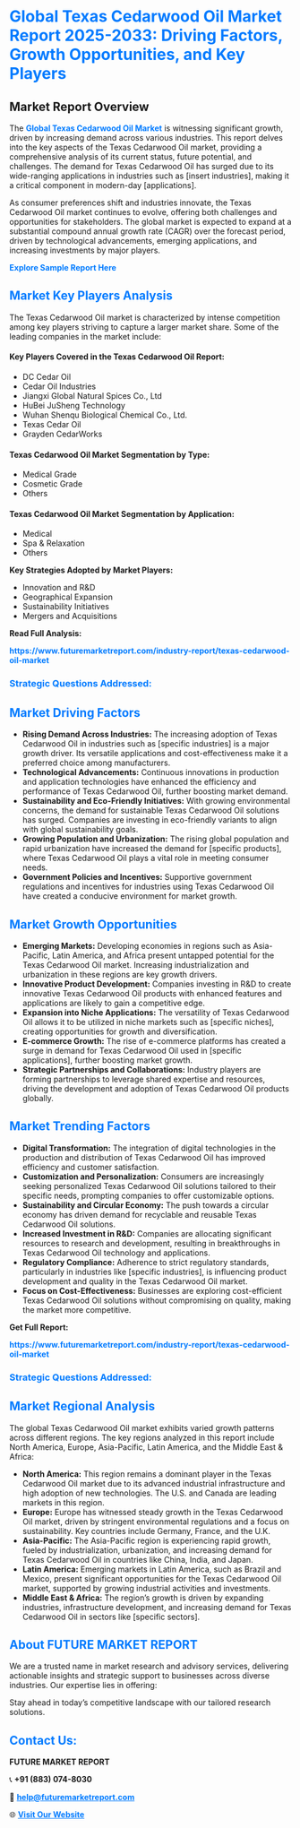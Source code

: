 <h1 style="color: #007BFF;">Global Texas Cedarwood Oil Market Report 2025-2033: Driving Factors, Growth Opportunities, and Key Players</h1>

<section id="overview">
<h2>Market Report Overview</h2>
<p>The <a href="https://www.futuremarketreport.com/industry-report/texas-cedarwood-oil-market" style="color: #007BFF; text-decoration: none;"><strong>Global Texas Cedarwood Oil Market</strong></a> is witnessing significant growth, driven by increasing demand across various industries. This report delves into the key aspects of the Texas Cedarwood Oil market, providing a comprehensive analysis of its current status, future potential, and challenges. The demand for Texas Cedarwood Oil has surged due to its wide-ranging applications in industries such as [insert industries], making it a critical component in modern-day [applications].</p>
<p>As consumer preferences shift and industries innovate, the Texas Cedarwood Oil market continues to evolve, offering both challenges and opportunities for stakeholders. The global market is expected to expand at a substantial compound annual growth rate (CAGR) over the forecast period, driven by technological advancements, emerging applications, and increasing investments by major players.</p>
</section>

<section id="overview">
<p><a href="https://www.futuremarketreport.com/request-sample/reportId=36842" style="color: #007BFF; text-decoration: none;"><strong>Explore Sample Report Here</strong></a></p>
</section>

<section id="key-players">
<h2 style="color: #007BFF;">Market Key Players Analysis</h2>
<p>The Texas Cedarwood Oil market is characterized by intense competition among key players striving to capture a larger market share. Some of the leading companies in the market include:</p>
<h4>Key Players Covered in the Texas Cedarwood Oil Report:</h4>
<ul><li>DC Cedar Oil</li><li>Cedar Oil Industries</li><li>Jiangxi Global Natural Spices Co., Ltd</li><li>HuBei JuSheng Technology</li><li>Wuhan Shenqu Biological Chemical Co., Ltd.</li><li>Texas Cedar Oil</li><li>Grayden CedarWorks</li></ul>
<h4>Texas Cedarwood Oil Market Segmentation by Type:</h4>
<ul><li>Medical Grade</li><li>Cosmetic Grade</li><li>Others</li></ul>

<h4>Texas Cedarwood Oil Market Segmentation by Application:</h4>
<ul><li>Medical</li><li>Spa &amp; Relaxation</li><li>Others</li></ul>
<p><strong>Key Strategies Adopted by Market Players:</strong></p>
<ul>
<li>Innovation and R&D</li>
<li>Geographical Expansion</li>
<li>Sustainability Initiatives</li>
<li>Mergers and Acquisitions</li>
</ul>
</section>

<section>
<p><strong>Read Full Analysis: </strong></p><a href="https://www.futuremarketreport.com/industry-report/texas-cedarwood-oil-market" style="color: #007BFF; text-decoration: none;"><strong>https://www.futuremarketreport.com/industry-report/texas-cedarwood-oil-market</strong></a>
<h3 style="color: #007BFF;">Strategic Questions Addressed:</h3>
</section>

<section id="driving-factors">
<h2 style="color: #007BFF;">Market Driving Factors</h2>
<ul>
<li><strong>Rising Demand Across Industries:</strong> The increasing adoption of Texas Cedarwood Oil in industries such as [specific industries] is a major growth driver. Its versatile applications and cost-effectiveness make it a preferred choice among manufacturers.</li>
<li><strong>Technological Advancements:</strong> Continuous innovations in production and application technologies have enhanced the efficiency and performance of Texas Cedarwood Oil, further boosting market demand.</li>
<li><strong>Sustainability and Eco-Friendly Initiatives:</strong> With growing environmental concerns, the demand for sustainable Texas Cedarwood Oil solutions has surged. Companies are investing in eco-friendly variants to align with global sustainability goals.</li>
<li><strong>Growing Population and Urbanization:</strong> The rising global population and rapid urbanization have increased the demand for [specific products], where Texas Cedarwood Oil plays a vital role in meeting consumer needs.</li>
<li><strong>Government Policies and Incentives:</strong> Supportive government regulations and incentives for industries using Texas Cedarwood Oil have created a conducive environment for market growth.</li>
</ul>
</section>

<section id="growth-opportunities">
<h2 style="color: #007BFF;">Market Growth Opportunities</h2>
<ul>
<li><strong>Emerging Markets:</strong> Developing economies in regions such as Asia-Pacific, Latin America, and Africa present untapped potential for the Texas Cedarwood Oil market. Increasing industrialization and urbanization in these regions are key growth drivers.</li>
<li><strong>Innovative Product Development:</strong> Companies investing in R&D to create innovative Texas Cedarwood Oil products with enhanced features and applications are likely to gain a competitive edge.</li>
<li><strong>Expansion into Niche Applications:</strong> The versatility of Texas Cedarwood Oil allows it to be utilized in niche markets such as [specific niches], creating opportunities for growth and diversification.</li>
<li><strong>E-commerce Growth:</strong> The rise of e-commerce platforms has created a surge in demand for Texas Cedarwood Oil used in [specific applications], further boosting market growth.</li>
<li><strong>Strategic Partnerships and Collaborations:</strong> Industry players are forming partnerships to leverage shared expertise and resources, driving the development and adoption of Texas Cedarwood Oil products globally.</li>
</ul>
</section>

<section id="trending-factors">
<h2 style="color: #007BFF;">Market Trending Factors</h2>
<ul>
<li><strong>Digital Transformation:</strong> The integration of digital technologies in the production and distribution of Texas Cedarwood Oil has improved efficiency and customer satisfaction.</li>
<li><strong>Customization and Personalization:</strong> Consumers are increasingly seeking personalized Texas Cedarwood Oil solutions tailored to their specific needs, prompting companies to offer customizable options.</li>
<li><strong>Sustainability and Circular Economy:</strong> The push towards a circular economy has driven demand for recyclable and reusable Texas Cedarwood Oil solutions.</li>
<li><strong>Increased Investment in R&D:</strong> Companies are allocating significant resources to research and development, resulting in breakthroughs in Texas Cedarwood Oil technology and applications.</li>
<li><strong>Regulatory Compliance:</strong> Adherence to strict regulatory standards, particularly in industries like [specific industries], is influencing product development and quality in the Texas Cedarwood Oil market.</li>
<li><strong>Focus on Cost-Effectiveness:</strong> Businesses are exploring cost-efficient Texas Cedarwood Oil solutions without compromising on quality, making the market more competitive.</li>
</ul>
</section>

<section>
<p><strong>Get Full Report: </strong></p><a href="https://www.futuremarketreport.com/industry-report/texas-cedarwood-oil-market" style="color: #007BFF; text-decoration: none;"><strong>https://www.futuremarketreport.com/industry-report/texas-cedarwood-oil-market</strong></a>
<h3 style="color: #007BFF;">Strategic Questions Addressed:</h3>
</section>


<section id="regional-analysis">
<h2 style="color: #007BFF;">Market Regional Analysis</h2>
<p>The global Texas Cedarwood Oil market exhibits varied growth patterns across different regions. The key regions analyzed in this report include North America, Europe, Asia-Pacific, Latin America, and the Middle East & Africa:</p>
<ul>
<li><strong>North America:</strong> This region remains a dominant player in the Texas Cedarwood Oil market due to its advanced industrial infrastructure and high adoption of new technologies. The U.S. and Canada are leading markets in this region.</li>
<li><strong>Europe:</strong> Europe has witnessed steady growth in the Texas Cedarwood Oil market, driven by stringent environmental regulations and a focus on sustainability. Key countries include Germany, France, and the U.K.</li>
<li><strong>Asia-Pacific:</strong> The Asia-Pacific region is experiencing rapid growth, fueled by industrialization, urbanization, and increasing demand for Texas Cedarwood Oil in countries like China, India, and Japan.</li>
<li><strong>Latin America:</strong> Emerging markets in Latin America, such as Brazil and Mexico, present significant opportunities for the Texas Cedarwood Oil market, supported by growing industrial activities and investments.</li>
<li><strong>Middle East & Africa:</strong> The region’s growth is driven by expanding industries, infrastructure development, and increasing demand for Texas Cedarwood Oil in sectors like [specific sectors].</li>
</ul>
</section>

<footer>
<h2 style="color: #007BFF;">About FUTURE MARKET REPORT</h2>
<p>We are a trusted name in market research and advisory services, delivering actionable insights and strategic support to businesses across diverse industries. Our expertise lies in offering:</p>

<p>Stay ahead in today’s competitive landscape with our tailored research solutions.</p>

<h2 style="color: #007BFF;">Contact Us:</h2>
<p><strong>FUTURE MARKET REPORT</strong></p>
<p>📞 <strong>+91 (883) 074-8030</strong></p>
<p>📧 <strong><a href="mailto:help@futuremarketreport.com" style="color: #007BFF;">help@futuremarketreport.com</a></strong></p>
<p>🌐 <strong><a href="https://www.futuremarketreport.com/" style="color: #007BFF;">Visit Our Website</a></strong></p>
</footer>